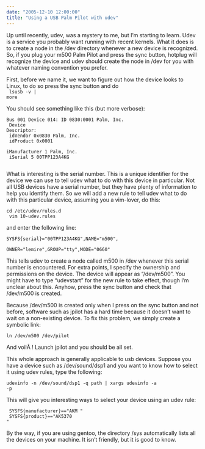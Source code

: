 ```yaml
---
date: "2005-12-10 12:00:00"
title: "Using a USB Palm Pilot with udev"
---
```




Up until recently, udev, was a mystery to me, but I&rsquo;m starting to learn. Udev is a service you probably want running with recent kernels. What it does is to create a node in the /dev directory whenever a new device is recognized. So, if you plug your m500 Palm Pilot and press the sync button, hotplug will recognize the device and udev should create the node in /dev for you with whatever naming convention you prefer.

First, before we name it, we want to figure out how the device looks to Linux, to do so press the sync button and do<br/>
<code> lsusb -v | more </code>

You should see something like this (but more verbose):

<code>Bus 001 Device 014: ID 0830:0001 Palm, Inc.<br/>
Device Descriptor:<br/>
idVendor 0x0830 Palm, Inc.<br/>
idProduct 0x0001<br/>
iManufacturer 1 Palm, Inc.<br/>
iSerial 5 00TPP123A4KG<br/>
</code>

What is interesting is the serial number. This is a unique identifier for the device we can use to tell udev what to do with this device in particular. Not all USB devices have a serial number, but they have plenty of information to help you identify them. So we will add a new rule to tell udev what to do with this particular device, assuming you a vim-lover, do this:

<code>cd /etc/udev/rules.d<br/>
vim 10-udev.rules</code>

and enter the following line:

<code>SYSFS{serial}="00TPP123A4KG",NAME="m500",<br/>
OWNER="lemire",GROUP="tty",MODE="0660"</code>

This tells udev to create a node called m500 in /dev whenever this serial number is encountered. For extra points, I specify the ownership and permissions on the device. The device will appear as &ldquo;/dev/m500&rdquo;. You might have to type &ldquo;udevstart&rdquo; for the new rule to take effect, though I&rsquo;m unclear about this. Anyhow, press the sync button and check that /dev/m500 is created.

Because /dev/m500 is created only when I press on the sync button and not before, software such as jpilot has a hard time because it doesn&rsquo;t want to wait on a non-existing device. To fix this problem, we simply create a symbolic link:

<code>ln /dev/m500 /dev/pilot</code>

And voilÃ ! Launch jpilot and you should be all set.

This whole approach is generally applicable to usb devices. Suppose you have a device such as /dev/sound/dsp1 and you want to know how to select it using udev rules, type the following:

<code>udevinfo -n /dev/sound/dsp1 -q path | xargs udevinfo -a -p</code>

This will give you interesting ways to select your device using an udev rule:

<code> SYSFS{manufacturer}=="AKM "<br/>
SYSFS{product}=="AK5370 "</code>

By the way, if you are using gentoo, the directory /sys automatically lists all the devices on your machine. It isn&rsquo;t friendly, but it is good to know.

